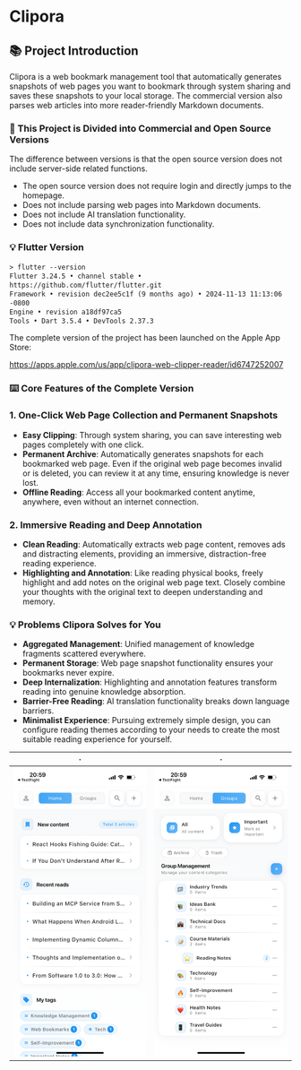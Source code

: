 # Clipora

## 📚 Project Introduction

Clipora is a web bookmark management tool that automatically generates snapshots of web pages you want to bookmark through system sharing and saves these snapshots to your local storage. The commercial version also parses web articles into more reader-friendly Markdown documents.

### 📏 This Project is Divided into Commercial and Open Source Versions

The difference between versions is that the open source version does not include server-side related functions.

- The open source version does not require login and directly jumps to the homepage.
- Does not include parsing web pages into Markdown documents.
- Does not include AI translation functionality.
- Does not include data synchronization functionality.

### 💡 Flutter Version

```shell
> flutter --version
Flutter 3.24.5 • channel stable • https://github.com/flutter/flutter.git
Framework • revision dec2ee5c1f (9 months ago) • 2024-11-13 11:13:06 -0800
Engine • revision a18df97ca5
Tools • Dart 3.5.4 • DevTools 2.37.3 
```

The complete version of the project has been launched on the Apple App Store:

<https://apps.apple.com/us/app/clipora-web-clipper-reader/id6747252007>

### ⌨️ Core Features of the Complete Version

### 1. One-Click Web Page Collection and Permanent Snapshots

- **Easy Clipping**: Through system sharing, you can save interesting web pages completely with one click.
- **Permanent Archive**: Automatically generates snapshots for each bookmarked web page. Even if the original web page becomes invalid or is deleted, you can review it at any time, ensuring knowledge is never lost.
- **Offline Reading**: Access all your bookmarked content anytime, anywhere, even without an internet connection.

### 2. Immersive Reading and Deep Annotation

- **Clean Reading**: Automatically extracts web page content, removes ads and distracting elements, providing an immersive, distraction-free reading experience.
- **Highlighting and Annotation**: Like reading physical books, freely highlight and add notes on the original web page text. Closely combine your thoughts with the original text to deepen understanding and memory.

### 💡 Problems Clipora Solves for You

- **Aggregated Management**: Unified management of knowledge fragments scattered everywhere.
- **Permanent Storage**: Web page snapshot functionality ensures your bookmarks never expire.
- **Deep Internalization**: Highlighting and annotation features transform reading into genuine knowledge absorption.
- **Barrier-Free Reading**: AI translation functionality breaks down language barriers.
- **Minimalist Experience**: Pursuing extremely simple design, you can configure reading themes according to your needs to create the most suitable reading experience for yourself.

|                          ·                           |                          ·                           |
|:----------------------------------------------------:|:----------------------------------------------------:|
| ![Homepage](docs/img/6c134a5a3d5140031d12f782f9d8fa8a.png) | ![Homepage](docs/img/65ab1b87521c92a357ad628c670b9b03.png) |